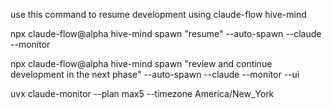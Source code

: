 use this command to resume development using claude-flow hive-mind

npx claude-flow@alpha hive-mind spawn "resume" --auto-spawn --claude --monitor

npx claude-flow@alpha  hive-mind spawn "review and continue development in the next phase" --auto-spawn --claude --monitor --ui

uvx claude-monitor --plan max5 --timezone America/New_York
